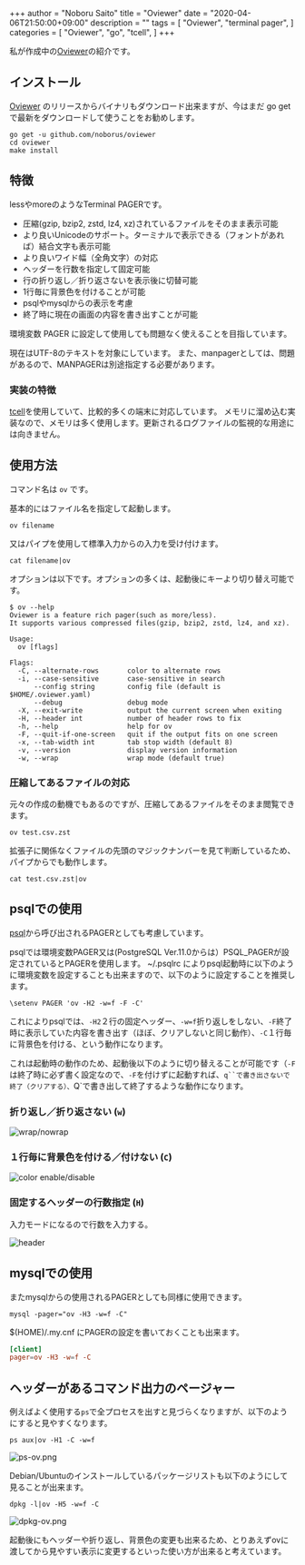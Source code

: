 +++
author = "Noboru Saito"
title = "Oviewer"
date = "2020-04-06T21:50:00+09:00"
description = ""
tags = [
    "Oviewer",
    "terminal pager",
]
categories = [
    "Oviewer",
    "go",
    "tcell",
]
+++

私が作成中の[Oviewer](https://github.com/noborus/oviewer)の紹介です。

## インストール

[Oviewer](https://github.com/noborus/oviewer) のリリースからバイナリもダウンロード出来ますが、今はまだ go getで最新をダウンロードして使うことをお勧めします。

```console
go get -u github.com/noborus/oviewer
cd oviewer
make install
```

## 特徴

lessやmoreのようなTerminal PAGERです。

* 圧縮(gzip, bzip2, zstd, lz4, xz)されているファイルをそのまま表示可能
* より良いUnicodeのサポート。ターミナルで表示できる（フォントがあれば）結合文字も表示可能
* より良いワイド幅（全角文字）の対応
* ヘッダーを行数を指定して固定可能
* 行の折り返し／折り返さないを表示後に切替可能
* 1行毎に背景色を付けることが可能
* psqlやmysqlからの表示を考慮
* 終了時に現在の画面の内容を書き出すことが可能

環境変数 PAGER に設定して使用しても問題なく使えることを目指しています。

現在はUTF-8のテキストを対象にしています。
また、manpagerとしては、問題があるので、MANPAGERは別途指定する必要があります。

### 実装の特徴

[tcell](https://github.com/gdamore/tcell)を使用していて、比較的多くの端末に対応しています。
メモリに溜め込む実装なので、メモリは多く使用します。更新されるログファイルの監視的な用途には向きません。

## 使用方法

コマンド名は `ov` です。

基本的にはファイル名を指定して起動します。

```console
ov filename
```

又はパイプを使用して標準入力からの入力を受け付けます。

```console
cat filename|ov
```

オプションは以下です。オプションの多くは、起動後にキーより切り替え可能です。

```console
$ ov --help
Oviewer is a feature rich pager(such as more/less).
It supports various compressed files(gzip, bzip2, zstd, lz4, and xz).

Usage:
  ov [flags]

Flags:
  -C, --alternate-rows       color to alternate rows
  -i, --case-sensitive       case-sensitive in search
      --config string        config file (default is $HOME/.oviewer.yaml)
      --debug                debug mode
  -X, --exit-write           output the current screen when exiting
  -H, --header int           number of header rows to fix
  -h, --help                 help for ov
  -F, --quit-if-one-screen   quit if the output fits on one screen
  -x, --tab-width int        tab stop width (default 8)
  -v, --version              display version information
  -w, --wrap                 wrap mode (default true)
```

### 圧縮してあるファイルの対応

元々の作成の動機でもあるのですが、圧縮してあるファイルをそのまま閲覧できます。

```console
ov test.csv.zst
```

拡張子に関係なくファイルの先頭のマジックナンバーを見て判断しているため、パイプからでも動作します。

```console
cat test.csv.zst|ov
```

## psqlでの使用

[psql](https://www.postgresql.jp/document/current/html/app-psql.html)から呼び出されるPAGERとしても考慮しています。

psqlでは環境変数PAGER又は(PostgreSQL Ver.11.0からは）PSQL_PAGERが設定されているとPAGERを使用します。
~/.psqlrc によりpsql起動時に以下のように環境変数を設定することも出来ますので、以下のように設定することを推奨します。

```.psqlrc
\setenv PAGER 'ov -H2 -w=f -F -C'
```

これによりpsqlでは、`-H2`２行の固定ヘッダー、`-w=f`折り返しをしない、`-F`終了時に表示していた内容を書き出す（ほぼ、クリアしないと同じ動作）、`-C`１行毎に背景色を付ける、という動作になります。

これは起動時の動作のため、起動後以下のように切り替えることが可能です（`-F` は終了時に必ず書く設定なので、`-F`を付けずに起動すれば、`q``で書き出さないで終了（クリアする）、`Q`で書き出して終了するような動作になります。

### 折り返し／折り返さない (`w`)

![wrap/nowrap](https://raw.githubusercontent.com/noborus/oviewer/master/docs/ov-wrap.gif)

### １行毎に背景色を付ける／付けない (`C`)

![color enable/disable](https://raw.githubusercontent.com/noborus/oviewer/master/docs/ov-color.gif)

### 固定するヘッダーの行数指定 (`H`)

入力モードになるので行数を入力する。

![header](https://raw.githubusercontent.com/noborus/oviewer/master/docs/ov-header.gif)

## mysqlでの使用

またmysqlからの使用されるPAGERとしても同様に使用できます。

```console
mysql -pager="ov -H3 -w=f -C"
```

$(HOME)/.my.cnf にPAGERの設定を書いておくことも出来ます。

```$(HOME)/.my.cnf
[client]
pager=ov -H3 -w=f -C
```

## ヘッダーがあるコマンド出力のページャー

例えばよく使用する`ps`で全プロセスを出すと見づらくなりますが、以下のようにすると見やすくなります。

```console
ps aux|ov -H1 -C -w=f
```

![ps-ov.png](../ps-ov.png)

Debian/Ubuntuのインストールしているパッケージリストも以下のようにして見ることが出来ます。

```console
dpkg -l|ov -H5 -w=f -C
```

![dpkg-ov.png](../dpkg-ov.png)

起動後にもヘッダーや折り返し、背景色の変更も出来るため、とりあえずovに渡してから見やすい表示に変更するといった使い方が出来ると考えています。